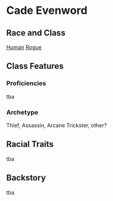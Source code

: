 # Cade Evenword

## Race and Class

[Human](https://www.dndbeyond.com/races/1-human) [Rogue](https://www.dndbeyond.com/classes/rogue)

## Class Features

### Proficiencies

tba

### Archetype

Thief, Assassin, Arcane Trickster, other?

## Racial Traits

tba

## Backstory

tba
